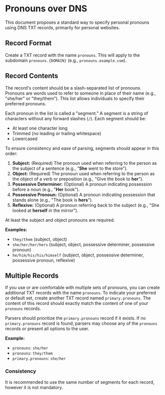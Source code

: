 # Pronouns over DNS

This document proposes a standard way to specify personal pronouns using DNS TXT records, primarily for personal websites.

## Record Format

Create a TXT record with the name `pronouns`. This will apply to the subdomain `pronouns.{DOMAIN}` (e.g., `pronouns.example.com`).

## Record Contents

The record's content should be a slash-separated list of pronouns.  Pronouns are words used to refer to someone in place of their name (e.g., "she/her" or "they/them"). This list allows individuals to specify their preferred pronouns.

Each pronoun in the list is called a "segment."  A segment is a string of characters without any forward slashes (`/`). Each segment should be:

- At least one character long
- Trimmed (no leading or trailing whitespace)
- Lowercased

To ensure consistency and ease of parsing, segments should appear in this order:

1. **Subject:**  (Required) The pronoun used when referring to the person as the subject of a sentence (e.g., "**She** went to the store").
2. **Object:** (Required)  The pronoun used when referring to the person as the object of a verb or preposition (e.g., "Give the book to **her**").
3. **Possessive Determiner:**  (Optional) A pronoun indicating possession before a noun (e.g., "**Her** book").
4. **Possessive Pronoun:** (Optional) A pronoun indicating possession that stands alone (e.g., "The book is **hers**").
5. **Reflexive:** (Optional) A pronoun referring back to the subject (e.g., "She looked at **herself** in the mirror").

At least the subject and object pronouns are required.

**Examples:**

- `they/them` (subject, object)
- `she/her/her/hers` (subject, object, possessive determiner, possessive pronoun)
- `he/him/his/his/himself` (subject, object, possessive determiner, possessive pronoun, reflexive)

## Multiple Records

If you use or are comfortable with multiple sets of pronouns, you can create additional TXT records with the name `pronouns`. To indicate your preferred or default set, create another TXT record named `primary.pronouns`. The content of this record should exactly match the content of one of your `pronouns` records.

Parsers should prioritize the `primary.pronouns` record if it exists. If no `primary.pronouns` record is found, parsers may choose any of the `pronouns` records or present all options to the user.

**Example:**

- `pronouns`: `she/her`
- `pronouns`: `they/them`
- `primary.pronouns`: `she/her`

### Consistency

It is recommended to use the same number of segments for each record, however it is not mandatory.
